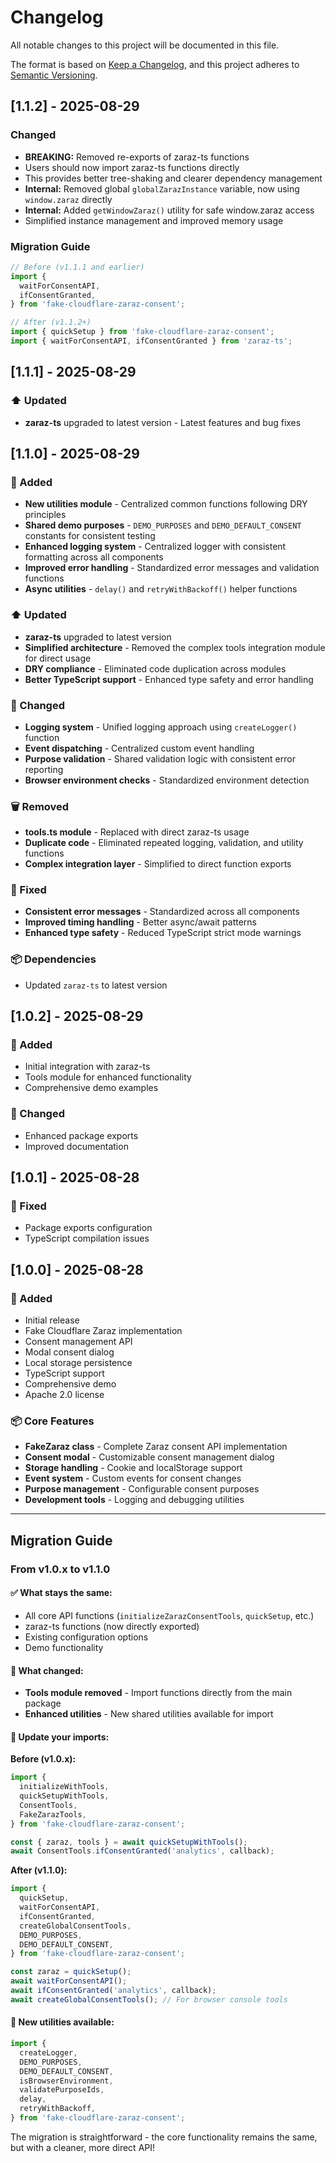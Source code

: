 # Changelog

All notable changes to this project will be documented in this file.

The format is based on [Keep a Changelog](https://keepachangelog.com/en/1.0.0/),
and this project adheres to [Semantic Versioning](https://semver.org/spec/v2.0.0.html).

## [1.1.2] - 2025-08-29

### Changed

- **BREAKING:** Removed re-exports of zaraz-ts functions
- Users should now import zaraz-ts functions directly
- This provides better tree-shaking and clearer dependency management
- **Internal:** Removed global `globalZarazInstance` variable, now using `window.zaraz` directly
- **Internal:** Added `getWindowZaraz()` utility for safe window.zaraz access
- Simplified instance management and improved memory usage

### Migration Guide

```javascript
// Before (v1.1.1 and earlier)
import {
  waitForConsentAPI,
  ifConsentGranted,
} from 'fake-cloudflare-zaraz-consent';

// After (v1.1.2+)
import { quickSetup } from 'fake-cloudflare-zaraz-consent';
import { waitForConsentAPI, ifConsentGranted } from 'zaraz-ts';
```

## [1.1.1] - 2025-08-29

### ⬆️ Updated

- **zaraz-ts** upgraded to latest version - Latest features and bug fixes

## [1.1.0] - 2025-08-29

### 🚀 Added

- **New utilities module** - Centralized common functions following DRY principles
- **Shared demo purposes** - `DEMO_PURPOSES` and `DEMO_DEFAULT_CONSENT` constants for consistent testing
- **Enhanced logging system** - Centralized logger with consistent formatting across all components
- **Improved error handling** - Standardized error messages and validation functions
- **Async utilities** - `delay()` and `retryWithBackoff()` helper functions

### ⬆️ Updated

- **zaraz-ts** upgraded to latest version
- **Simplified architecture** - Removed the complex tools integration module for direct usage
- **DRY compliance** - Eliminated code duplication across modules
- **Better TypeScript support** - Enhanced type safety and error handling

### 🔧 Changed

- **Logging system** - Unified logging approach using `createLogger()` function
- **Event dispatching** - Centralized custom event handling
- **Purpose validation** - Shared validation logic with consistent error reporting
- **Browser environment checks** - Standardized environment detection

### 🗑️ Removed

- **tools.ts module** - Replaced with direct zaraz-ts usage
- **Duplicate code** - Eliminated repeated logging, validation, and utility functions
- **Complex integration layer** - Simplified to direct function exports

### 🐛 Fixed

- **Consistent error messages** - Standardized across all components
- **Improved timing handling** - Better async/await patterns
- **Enhanced type safety** - Reduced TypeScript strict mode warnings

### 📦 Dependencies

- Updated `zaraz-ts` to latest version

## [1.0.2] - 2025-08-29

### 🚀 Added

- Initial integration with zaraz-ts
- Tools module for enhanced functionality
- Comprehensive demo examples

### 🔧 Changed

- Enhanced package exports
- Improved documentation

## [1.0.1] - 2025-08-28

### 🐛 Fixed

- Package exports configuration
- TypeScript compilation issues

## [1.0.0] - 2025-08-28

### 🚀 Added

- Initial release
- Fake Cloudflare Zaraz implementation
- Consent management API
- Modal consent dialog
- Local storage persistence
- TypeScript support
- Comprehensive demo
- Apache 2.0 license

### 📦 Core Features

- **FakeZaraz class** - Complete Zaraz consent API implementation
- **Consent modal** - Customizable consent management dialog
- **Storage handling** - Cookie and localStorage support
- **Event system** - Custom events for consent changes
- **Purpose management** - Configurable consent purposes
- **Development tools** - Logging and debugging utilities

---

## Migration Guide

### From v1.0.x to v1.1.0

#### ✅ What stays the same:

- All core API functions (`initializeZarazConsentTools`, `quickSetup`, etc.)
- zaraz-ts functions (now directly exported)
- Existing configuration options
- Demo functionality

#### 🔄 What changed:

- **Tools module removed** - Import functions directly from the main package
- **Enhanced utilities** - New shared utilities available for import

#### 📝 Update your imports:

**Before (v1.0.x):**

```javascript
import {
  initializeWithTools,
  quickSetupWithTools,
  ConsentTools,
  FakeZarazTools,
} from 'fake-cloudflare-zaraz-consent';

const { zaraz, tools } = await quickSetupWithTools();
await ConsentTools.ifConsentGranted('analytics', callback);
```

**After (v1.1.0):**

```javascript
import {
  quickSetup,
  waitForConsentAPI,
  ifConsentGranted,
  createGlobalConsentTools,
  DEMO_PURPOSES,
  DEMO_DEFAULT_CONSENT,
} from 'fake-cloudflare-zaraz-consent';

const zaraz = quickSetup();
await waitForConsentAPI();
await ifConsentGranted('analytics', callback);
await createGlobalConsentTools(); // For browser console tools
```

#### 🚀 New utilities available:

```javascript
import {
  createLogger,
  DEMO_PURPOSES,
  DEMO_DEFAULT_CONSENT,
  isBrowserEnvironment,
  validatePurposeIds,
  delay,
  retryWithBackoff,
} from 'fake-cloudflare-zaraz-consent';
```

The migration is straightforward - the core functionality remains the same, but with a cleaner, more direct API!
